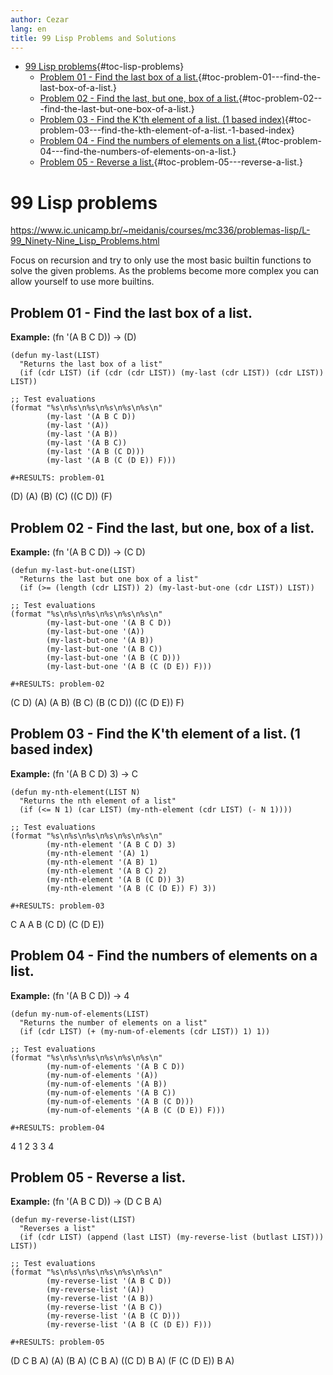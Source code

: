 ```yaml
---
author: Cezar
lang: en
title: 99 Lisp Problems and Solutions
---
```


-   [99 Lisp problems](#lisp-problems){#toc-lisp-problems}
    -   [Problem 01 - Find the last box of a
        list.](#problem-01---find-the-last-box-of-a-list.){#toc-problem-01---find-the-last-box-of-a-list.}
    -   [Problem 02 - Find the last, but one, box of a
        list.](#problem-02---find-the-last-but-one-box-of-a-list.){#toc-problem-02---find-the-last-but-one-box-of-a-list.}
    -   [Problem 03 - Find the K\'th element of a list. (1 based
        index)](#problem-03---find-the-kth-element-of-a-list.-1-based-index){#toc-problem-03---find-the-kth-element-of-a-list.-1-based-index}
    -   [Problem 04 - Find the numbers of elements on a
        list.](#problem-04---find-the-numbers-of-elements-on-a-list.){#toc-problem-04---find-the-numbers-of-elements-on-a-list.}
    -   [Problem 05 - Reverse a
        list.](#problem-05---reverse-a-list.){#toc-problem-05---reverse-a-list.}

# 99 Lisp problems

<https://www.ic.unicamp.br/~meidanis/courses/mc336/problemas-lisp/L-99_Ninety-Nine_Lisp_Problems.html>

Focus on recursion and try to only use the most basic builtin functions
to solve the given problems. As the problems become more complex you can
allow yourself to use more builtins.

## Problem 01 - Find the last box of a list.

**Example:** (fn \'(A B C D)) -\> (D)

``` {#problem-01 .commonlisp org-language="emacs-lisp" results="raw"}
(defun my-last(LIST)
  "Returns the last box of a list"
  (if (cdr LIST) (if (cdr (cdr LIST)) (my-last (cdr LIST)) (cdr LIST)) LIST))

;; Test evaluations
(format "%s\n%s\n%s\n%s\n%s\n%s\n"
        (my-last '(A B C D))
        (my-last '(A))
        (my-last '(A B))
        (my-last '(A B C))
        (my-last '(A B (C D)))
        (my-last '(A B (C (D E)) F)))
```

```{=org}
#+RESULTS: problem-01
```
\(D\) (A) (B) (C) ((C D)) (F)

## Problem 02 - Find the last, but one, box of a list.

**Example:** (fn \'(A B C D)) -\> (C D)

``` {#problem-02 .commonlisp org-language="emacs-lisp" results="raw"}
(defun my-last-but-one(LIST)
  "Returns the last but one box of a list"
  (if (>= (length (cdr LIST)) 2) (my-last-but-one (cdr LIST)) LIST))

;; Test evaluations
(format "%s\n%s\n%s\n%s\n%s\n%s\n"
        (my-last-but-one '(A B C D))
        (my-last-but-one '(A))
        (my-last-but-one '(A B))
        (my-last-but-one '(A B C))
        (my-last-but-one '(A B (C D)))
        (my-last-but-one '(A B (C (D E)) F)))
```

```{=org}
#+RESULTS: problem-02
```
(C D) (A) (A B) (B C) (B (C D)) ((C (D E)) F)

## Problem 03 - Find the K\'th element of a list. (1 based index)

**Example:** (fn \'(A B C D) 3) -\> C

``` {#problem-03 .commonlisp org-language="emacs-lisp" results="raw"}
(defun my-nth-element(LIST N)
  "Returns the nth element of a list"
  (if (<= N 1) (car LIST) (my-nth-element (cdr LIST) (- N 1))))

;; Test evaluations
(format "%s\n%s\n%s\n%s\n%s\n%s\n"
        (my-nth-element '(A B C D) 3)
        (my-nth-element '(A) 1)
        (my-nth-element '(A B) 1)
        (my-nth-element '(A B C) 2)
        (my-nth-element '(A B (C D)) 3)
        (my-nth-element '(A B (C (D E)) F) 3))
```

```{=org}
#+RESULTS: problem-03
```
C A A B (C D) (C (D E))

## Problem 04 - Find the numbers of elements on a list.

**Example:** (fn \'(A B C D)) -\> 4

``` {#problem-04 .commonlisp org-language="emacs-lisp" results="raw"}
(defun my-num-of-elements(LIST)
  "Returns the number of elements on a list"
  (if (cdr LIST) (+ (my-num-of-elements (cdr LIST)) 1) 1))

;; Test evaluations
(format "%s\n%s\n%s\n%s\n%s\n%s\n"
        (my-num-of-elements '(A B C D))
        (my-num-of-elements '(A))
        (my-num-of-elements '(A B))
        (my-num-of-elements '(A B C))
        (my-num-of-elements '(A B (C D)))
        (my-num-of-elements '(A B (C (D E)) F)))
```

```{=org}
#+RESULTS: problem-04
```
4 1 2 3 3 4

## Problem 05 - Reverse a list.

**Example:** (fn \'(A B C D)) -\> (D C B A)

``` {#problem-05 .commonlisp org-language="emacs-lisp" results="raw"}
(defun my-reverse-list(LIST)
  "Reverses a list"
  (if (cdr LIST) (append (last LIST) (my-reverse-list (butlast LIST))) LIST))

;; Test evaluations
(format "%s\n%s\n%s\n%s\n%s\n%s\n"
        (my-reverse-list '(A B C D))
        (my-reverse-list '(A))
        (my-reverse-list '(A B))
        (my-reverse-list '(A B C))
        (my-reverse-list '(A B (C D)))
        (my-reverse-list '(A B (C (D E)) F)))
```

```{=org}
#+RESULTS: problem-05
```
(D C B A) (A) (B A) (C B A) ((C D) B A) (F (C (D E)) B A)
